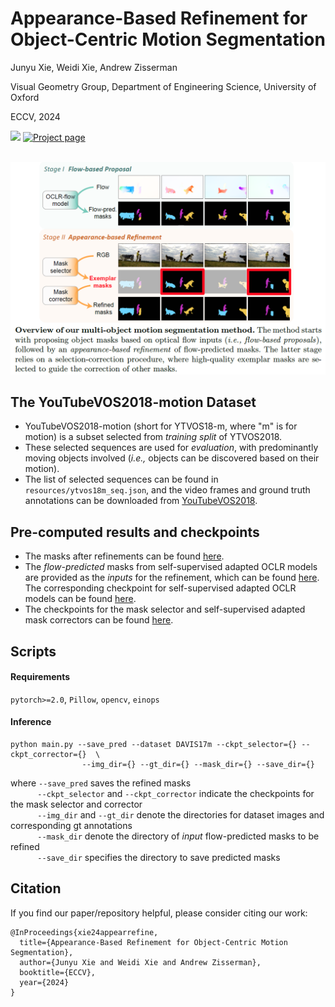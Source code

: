 # Appearance-Based Refinement for <br> Object-Centric Motion Segmentation

Junyu Xie, Weidi Xie, Andrew Zisserman

Visual Geometry Group, Department of Engineering Science, University of Oxford

ECCV, 2024

<a src="https://img.shields.io/badge/cs.CV-22312.11463-b31b1b?logo=arxiv&logoColor=red" href="https://arxiv.org/abs/2312.11463">  
<img src="https://img.shields.io/badge/cs.CV-2312.11463-b31b1b?logo=arxiv&logoColor=red"></a>
<a href="https://www.robots.ox.ac.uk/~vgg/research/appear-refine/" alt="Project page"> 
<img alt="Project page" src="https://img.shields.io/badge/project_page-AppearRefine-blue"></a>

<br>
<br>
<p align="center">
  <img src="assets/teaser.png"  width="650"/>
</p>



## The YouTubeVOS2018-motion Dataset
* YouTubeVOS2018-motion (short for YTVOS18-m, where "m" is for motion) is a subset selected from *training split* of YTVOS2018. 
* These selected sequences are used for *evaluation*, with predominantly moving objects involved (*i.e.,* objects can be discovered based on their motion).
* The list of selected sequences can be found in ```resources/ytvos18m_seq.json```, and the video frames and ground truth annotations can be downloaded from [YouTubeVOS2018](https://youtube-vos.org/challenge/2018/).
  
## Pre-computed results and checkpoints
* The masks after refinements can be found [here](https://drive.google.com/drive/folders/1LXhBzLUQODPd4GXBFc0USzZHO0UiSqhH?usp=sharing).
* The *flow-predicted* masks from self-supervised adapted OCLR models are provided as the *inputs* for the refinement, which can be found [here](https://drive.google.com/drive/folders/1uktn4n4Si2jljJvZklADW4J9y1YeGmnO?usp=sharing). The corresponding checkpoint for self-supervised adapted OCLR models can be found [here](https://drive.google.com/drive/folders/1_I6B7GhXKNJ1bloQo7BaKxk8CIm8Diy3?usp=sharing).
* The checkpoints for the mask selector and self-supervised adapted mask correctors can be found [here](https://drive.google.com/drive/folders/1_I6B7GhXKNJ1bloQo7BaKxk8CIm8Diy3?usp=sharing).

## Scripts
#### Requirements
```pytorch>=2.0```,
```Pillow```,
```opencv```,
```einops```

#### Inference
```
python main.py --save_pred --dataset DAVIS17m --ckpt_selector={} --ckpt_corrector={}  \ 
                --img_dir={} --gt_dir={} --mask_dir={} --save_dir={} 
```
where ```--save_pred``` saves the refined masks
<br> &nbsp;&nbsp;&nbsp;&nbsp;&nbsp;&nbsp;&nbsp;&nbsp;&nbsp;&nbsp; 
```--ckpt_selector``` and ```--ckpt_corrector``` indicate the checkpoints for the mask selector and corrector
<br> &nbsp;&nbsp;&nbsp;&nbsp;&nbsp;&nbsp;&nbsp;&nbsp;&nbsp;&nbsp;
```--img_dir``` and ```--gt_dir``` denote the directories for dataset images and corresponding gt annotations
<br> &nbsp;&nbsp;&nbsp;&nbsp;&nbsp;&nbsp;&nbsp;&nbsp;&nbsp;&nbsp;
```--mask_dir``` denote the directory of *input* flow-predicted masks to be refined
<br> &nbsp;&nbsp;&nbsp;&nbsp;&nbsp;&nbsp;&nbsp;&nbsp;&nbsp;&nbsp;
```--save_dir``` specifies the directory to save predicted masks




## Citation
If you find our paper/repository helpful, please consider citing our work:
```
@InProceedings{xie24appearrefine,
  title={Appearance-Based Refinement for Object-Centric Motion Segmentation},  
  author={Junyu Xie and Weidi Xie and Andrew Zisserman},  
  booktitle={ECCV},  
  year={2024}
}
```



 

 
